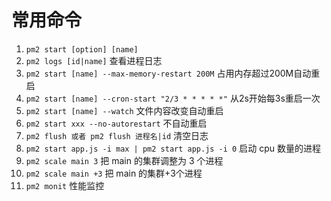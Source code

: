 # 常用命令
1. `pm2 start [option] [name]`
2. `pm2 logs [id|name]` 查看进程日志
3. `pm2 start [name] --max-memory-restart 200M` 占用内存超过200M自动重启
4. `pm2 start [name] --cron-start "2/3 * * * * *"` 从2s开始每3s重启一次
5. `pm2 start [name] --watch` 文件内容改变自动重启
6. `pm2 start xxx --no-autorestart` 不自动重启
7. `pm2 flush 或者 pm2 flush 进程名|id` 清空日志
8. `pm2 start app.js -i max | pm2 start app.js -i 0` 启动 cpu 数量的进程
9. `pm2 scale main 3` 把 main 的集群调整为 3 个进程
10. `pm2 scale main +3` 把 main 的集群+3个进程
11. `pm2 monit` 性能监控